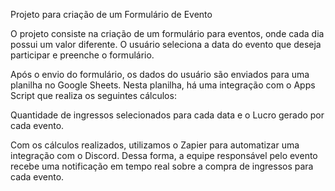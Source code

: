 Projeto para criação de um Formulário de Evento

O projeto consiste na criação de um formulário para eventos, onde cada dia possui um valor diferente. O usuário seleciona a data do evento que deseja participar e preenche o formulário.

Após o envio do formulário, os dados do usuário são enviados para uma planilha no Google Sheets. Nesta planilha, há uma integração com o Apps Script que realiza os seguintes cálculos:

Quantidade de ingressos selecionados para cada data e o 
Lucro gerado por cada evento.

Com os cálculos realizados, utilizamos o Zapier para automatizar uma integração com o Discord. Dessa forma, a equipe responsável pelo evento recebe uma notificação em tempo real sobre a compra de ingressos para cada evento.
